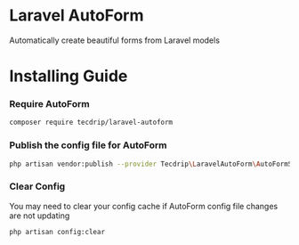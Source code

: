 # Laravel AutoForm

Automatically create beautiful forms from Laravel models

# Installing Guide

### Require AutoForm

```bash
composer require tecdrip/laravel-autoform
```

### Publish the config file for AutoForm

```bash
php artisan vendor:publish --provider Tecdrip\LaravelAutoForm\AutoFormServiceProvider
```

### Clear Config

You may need to clear your config cache if AutoForm config file changes are not updating

```bash
php artisan config:clear
```
